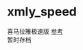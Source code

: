 # xmly_speed
喜马拉雅极速版
[参考](https://github.com/Zero-S1/xmly_speed/blob/master/xmly_speed.md)      
暂时存档
  



